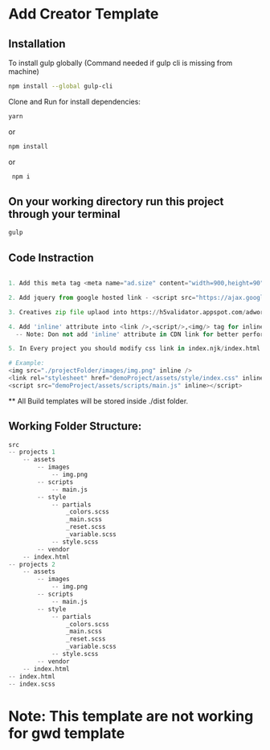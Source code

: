 # Add Creator Template

## Installation

To install gulp globally (Command needed if gulp cli is missing from machine)

```bash
npm install --global gulp-cli
```

Clone and Run for install dependencies:

```bash
yarn
```

or

```bash
npm install
```

or

```bash
 npm i
```

## On your working directory run this project through your terminal

```bash
gulp
```

## Code Instraction

```python

1. Add this meta tag <meta name="ad.size" content="width=900,height=90" />

2. Add jquery from google hosted link - <script src="https://ajax.googleapis.com/ajax/libs/jquery/3.6.0/jquery.min.js"></script>

3. Creatives zip file uplaod into https://h5validator.appspot.com/adwords/asset for test

4. Add 'inline' attribute into <link />,<script/>,<img/> tag for inline all code in index.html
  -- Note: Don not add 'inline' attribute in CDN link for better performance

5. In Every project you should modify css link in index.njk/index.html

# Example:
<img src="./projectFolder/images/img.png" inline />
<link rel="stylesheet" href="demoProject/assets/style/index.css" inline/>
<script src="demoProject/assets/scripts/main.js" inline></script>
```

\*\* All Build templates will be stored inside ./dist folder.

## Working Folder Structure:

```python
src
-- projects 1
    -- assets
        -- images
            -- img.png
        -- scripts
            -- main.js
        -- style
            -- partials
                _colors.scss
                _main.scss
                _reset.scss
                _variable.scss
            -- style.scss
        -- vendor
    -- index.html
-- projects 2
    -- assets
        -- images
            -- img.png
        -- scripts
            -- main.js
        -- style
            -- partials
                _colors.scss
                _main.scss
                _reset.scss
                _variable.scss
            -- style.scss
        -- vendor
    -- index.html
-- index.html
-- index.scss

```

# Note: This template are not working for gwd template
